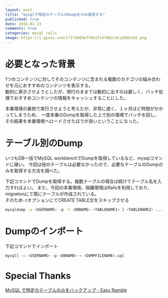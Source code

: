 ```yaml
---
layout: post
title: "mysqlで特定のテーブルのDumpをのみ取得する"
published: true
date: 2016-01-23
comments: true
categories: mysql rails
image: https://i.gyazo.com/1717a969e7fde1fc4f0b2c4ca28de192.png
---
```


# 必要となった背景
1つのコンテンツに対してそのコンテンツに含まれる複数のカテゴリの組み合わせを元におすすめのコンテンツを表示する。  
動的に表示させようとしたが、現行のままでは動的に出すのは厳しく、バッチ処理でおすすめコンテンツの情報をキャッシュすることにした。  
<!-- more -->
本番環境の裏側で実行させようと考えたが、非常に遅く、１ヶ月ほど時間がかかってしまうため、
一度本番のDumpを取得した上で別の環境でバッチを回し、その結果を本番環境へロードさせたほうが良いということになった。

# テーブル別のDump
いつもDB一括でMySQL workbenchでDumpを取得しているなど、mysqlコマンドに疎い。
今回は他のテーブルは必要なかったので、必要なテーブルのDumpのみを取得する方法を調べた。

下記コマンドでDumpを取得する。複数テーブルの場合は続けてテーブル名を入力すればよい。
また、今回の本番環境、隔離環境はRailsを利用しており、migrationにて既にテーブルが作成されている。  
そのため`-t`オプションにてCREATE TABLE文をスキップさせる

```sh
mysqldump -u <USERNAME> -p -t <DBNAME> <TABLENAME1> [ <TABLENAME2> ... ] > <DUMPFILENAME>.sql
```


# Dumpのインポート

下記コマンドでインポート

```sh
mysqll -u <USERNAME> -p <DBNAME> < <DUMPFILENAME>.sql
```

# Special Thanks

[ MySQL で特定のテーブルのみをバックアップ - Easy Ramble ](http://easyramble.com/backup-only-mysql-tables.html)

